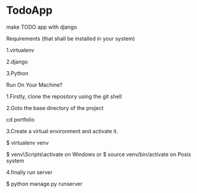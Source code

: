 # TodoApp

make TODO app with django 

Requirements (that shall be installed in your system)

1.virtualenv

2.django

3.Python

Run On Your Machine?

1.Firstly, clone the repository using the git shell

2.Goto the base directory of the project

cd portfolio

3.Create a virtual environment and activate it.

$ virtualenv venv

$ venv\Scripts\activate on Windows or $ source venv/bin/activate on Posix system

4.finally run server

$ python manage.py runserver
